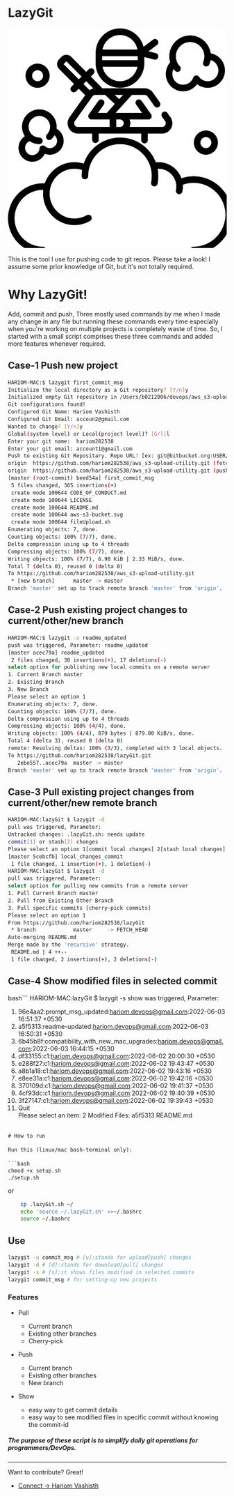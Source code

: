 LazyGit
======================
[![setup-lazygit](logo.svg)](setup-lazygit)

This is the tool I use for pushing code to git repos. Please take a look! I assume some prior knowledge of Git, but it's not totally required.

#  Why LazyGit!

Add, commit and push, Three mostly used commands by me when I made any change in any file but running these commands every time especially when you're working on multiple projects is completely waste of time. So, I started with a small script comprises these three commands and added more features whenever required. 

## Case-1 Push new project 

```bash
HARIOM-MAC:$ lazygit first_commit_msg
Initialize the local directory as a Git repository? [Y/n]y
Initialized empty Git repository in /Users/b0212006/devops/aws_s3-upload-utility/.git/
Git configurations found!
Configured Git Name: Hariom Vashisth
Configured Git Email: accoun2@gmail.com
Wanted to change? [Y/n]y
Global(system level) or Local(project level)? [G/l]l
Enter your git name:  hariom282538
Enter your git email: account1@gmail.com
Push to existing Git Repositary. Repo URL? [ex: git@bitbucket.org:USER/REPO.git]https://github.com/hariom282538/aws_s3-upload-utility.git
origin  https://github.com/hariom282538/aws_s3-upload-utility.git (fetch)
origin  https://github.com/hariom282538/aws_s3-upload-utility.git (push)
[master (root-commit) beed54a] first_commit_msg
 5 files changed, 365 insertions(+)
 create mode 100644 CODE_OF_CONDUCT.md
 create mode 100644 LICENSE
 create mode 100644 README.md
 create mode 100644 aws-s3-bucket.svg
 create mode 100644 fileUpload.sh
Enumerating objects: 7, done.
Counting objects: 100% (7/7), done.
Delta compression using up to 4 threads
Compressing objects: 100% (7/7), done.
Writing objects: 100% (7/7), 6.98 KiB | 2.33 MiB/s, done.
Total 7 (delta 0), reused 0 (delta 0)
To https://github.com/hariom282538/aws_s3-upload-utility.git
 * [new branch]      master -> master
Branch 'master' set up to track remote branch 'master' from 'origin'.
```

## Case-2 Push existing project changes to current/other/new branch

```bash
HARIOM-MAC:$ lazygit -u readme_updated
push was triggered, Parameter: readme_updated
[master acec79a] readme_updated
 2 files changed, 30 insertions(+), 17 deletions(-)
select option for publishing new local commits on a remote server
1. Current Branch master
2. Existing Branch
3. New Branch
Please select an option 1
Enumerating objects: 7, done.
Counting objects: 100% (7/7), done.
Delta compression using up to 4 threads
Compressing objects: 100% (4/4), done.
Writing objects: 100% (4/4), 879 bytes | 879.00 KiB/s, done.
Total 4 (delta 3), reused 0 (delta 0)
remote: Resolving deltas: 100% (3/3), completed with 3 local objects.
To https://github.com/hariom282538/lazyGit.git
   2ebe557..acec79a  master -> master
Branch 'master' set up to track remote branch 'master' from 'origin'.
```

## Case-3 Pull existing project changes from current/other/new remote branch

```bash
HARIOM-MAC:lazyGit $ lazygit -d
pull was triggered, Parameter: 
Untracked changes: .lazyGit.sh: needs update
commit[1] or stash[2] changes
Please select an option 1[commit local changes] 2[stash local changes] 1
[master 5cebcfb] local_changes_commit
 1 file changed, 1 insertion(+), 1 deletion(-)
HARIOM-MAC:lazyGit $ lazygit -d
pull was triggered, Parameter: 
select option for pulling new commits from a remote server
1. Pull Current Branch master
2. Pull from Existing Other Branch
3. Pull specific commits [cherry-pick commits]
Please select an option 1
From https://github.com/hariom282538/lazyGit
 * branch            master     -> FETCH_HEAD
Auto-merging README.md
Merge made by the 'recursive' strategy.
 README.md | 4 ++--
 1 file changed, 2 insertions(+), 2 deletions(-)
```

## Case-4 Show modified files in selected commit

bash```
HARIOM-MAC:lazyGit $ lazygit -s 
show was triggered, Parameter: 
1) 96e4aa2:prompt_msg_updated:hariom.devops@gmail.com:2022-06-03 16:51:37 +0530                                                                                                                
2) a5f5313:readme-updated:hariom.devops@gmail.com:2022-06-03 16:50:31 +0530                                                                                                                    
3) 6b45b8f:compatibility_with_new_mac_upgrades:hariom.devops@gmail.com:2022-06-03 16:44:15 +0530                                                                                               
4) df33155:c1:hariom.devops@gmail.com:2022-06-02 20:00:30 +0530                                                                                                                                
5) e288f27:c1:hariom.devops@gmail.com:2022-06-02 19:43:47 +0530                                                                                                                                
6) a8b1a18:c1:hariom.devops@gmail.com:2022-06-02 19:43:16 +0530                                                                                                                                
7) e8ee31a:c1:hariom.devops@gmail.com:2022-06-02 19:42:16 +0530                                                                                                                                
8) 370109d:c1:hariom.devops@gmail.com:2022-06-02 19:41:37 +0530                                                                                                                                
9) 4cf93dc:c1:hariom.devops@gmail.com:2022-06-02 19:40:39 +0530                                                                                                                                
10) 3f27147:c1:hariom.devops@gmail.com:2022-06-02 19:39:43 +0530                                                                                                                               
11) Quit                                                                                                                                                                                       
Please select an item: 2
Modified Files: a5f5313
README.md                                                                                                                               
```

# How to run

Run this (linux/mac bash-terminal only):

```bash
chmod +x setup.sh
./setup.sh
```
or
```bash
    cp .lazyGit.sh ~/
    echo 'source ~/.lazyGit.sh' >>~/.bashrc
    source ~/.bashrc
```

## Use
```bash
lazygit -u commit_msg # [u]:stands for upload[push] changes
lazygit -d # [d]:stands for download[pull] changes
lazygit -s # [s]:it shows files modified in selected commits
lazygit commit_msg # for setting-up new projects
```

### Features

- Pull
   - Current branch
   - Existing other branches
   - Cherry-pick

- Push
   - Current branch
   - Existing other branches
   - New branch

- Show
   - easy way to get commit details
   - easy way to see modified files in specific commit without knowing the commit-id

##### The purpose of these script is to simplify daily git operations for programmers/DevOps. 

----
Want to contribute? Great!
 - [Connect ->  Hariom Vashisth](mailto:hariom.devops@gmail.com)
